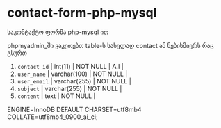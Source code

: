 # contact-form-php-mysql
საკონტაქტო ფორმა php-mysql ით


phpmyadmin_ში ვაკეთებთ table-ს სახელად contact ან ნებისმიერს რაც გსურთ
1. `contact_id` | int(11) | NOT NULL | A.I |
2. `user_name` | varchar(100) | NOT NULL |
3. `user_email` | varchar(255) | NOT NULL |
4. `subject` | varchar(255) | NOT NULL |
5. `content` | text | NOT NULL | 

ENGINE=InnoDB DEFAULT CHARSET=utf8mb4 COLLATE=utf8mb4_0900_ai_ci;
